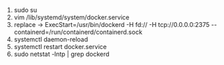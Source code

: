 
1. sudo su  
2. vim /lib/systemd/system/docker.service  
3. replace -> ExecStart=/usr/bin/dockerd -H fd:// -H tcp://0.0.0.0:2375 --containerd=/run/containerd/containerd.sock  
4. systemctl daemon-reload  
5. systemctl restart docker.service
6. sudo netstat -lntp | grep dockerd  